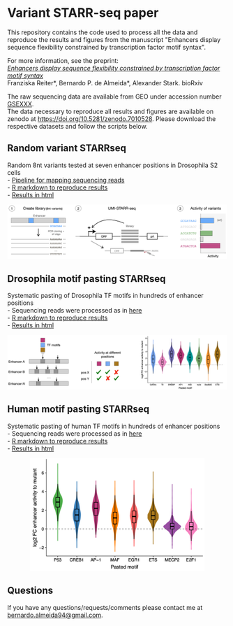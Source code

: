# Variant STARR-seq paper
This repository contains the code used to process all the data and reproduce the results and figures from the manuscript "Enhancers display sequence flexibility constrained by transcription factor motif syntax".

For more information, see the preprint:  
*<ins>Enhancers display sequence flexibility constrained by transcription factor motif syntax</ins>*  
Franziska Reiter\*, Bernardo P. de Almeida\*, Alexander Stark. bioRxiv  

The raw sequencing data are available from GEO under accession number [GSEXXX](https://www.ncbi.nlm.nih.gov/geo/query/acc.cgi?acc=GSEXXX).  
The data necessary to reproduce all results and figures are available on zenodo at https://doi.org/10.5281/zenodo.7010528. Please download the respective datasets and follow the scripts below.    

## Random variant STARRseq
Random 8nt variants tested at seven enhancer positions in Drosophila S2 cells  
		- [Pipeline for mapping sequencing reads](Random_variant_STARRseq/Read_mapping_pipeline.sh)  
		- [R markdown to reproduce results](Random_variant_STARRseq/Random_variant_STARRseq_analysis.Rmd)  
		- [Results in html](Random_variant_STARRseq/Random_variant_STARRseq_analysis.html)  

<p align="center">
	<img src="img/Random_Variants_STARRseq_screen.png" width="700" style="margin-bottom:0;margin-top:0;"/>
</p>

## Drosophila motif pasting STARRseq
Systematic pasting of Drosophila TF motifs in hundreds of enhancer positions  
		- Sequencing reads were processed as in [here](https://github.com/bernardo-de-almeida/DeepSTARR/tree/main/Oligo_UMISTARRseq)  
		- [R markdown to reproduce results](Drosophila_motif_pasting_STARRseq/Drosophila_motif_pasting_STARRseq_analysis.Rmd)  
		- [Results in html](Drosophila_motif_pasting_STARRseq/Drosophila_motif_pasting_STARRseq_analysis.html)  

<p align="center">
	<img src="img/Drosophila_motif_pasting_experiment.png" width="700" style="margin-bottom:0;margin-top:0;"/>
</p>

## Human motif pasting STARRseq
Systematic pasting of human TF motifs in hundreds of enhancer positions  
		- Sequencing reads were processed as in [here](https://github.com/bernardo-de-almeida/DeepSTARR/tree/main/Oligo_UMISTARRseq)  
		- [R markdown to reproduce results](Human_motif_pasting_STARRseq/Human_motif_pasting_STARRseq_analysis.Rmd)  
		- [Results in html](Human_motif_pasting_STARRseq/Human_motif_pasting_STARRseq_analysis.html)  

<p align="center">
	<img src="img/Human_motif_pasting_result.png" width="400" style="margin-bottom:0;margin-top:0;"/>
</p>

## Questions
If you have any questions/requests/comments please contact me at [bernardo.almeida94@gmail.com](mailto:bernardo.almeida94@gmail.com).
